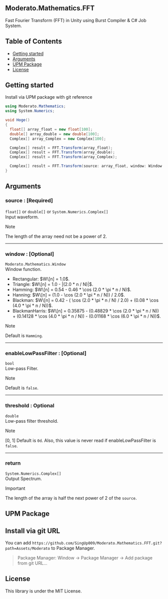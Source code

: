 Moderato.Mathematics.FFT
---
Fast Fourier Transform (FFT) in Unity using Burst Compiler &amp; C# Job System.

## Table of Contents

- [Getting started](#getting-started)
- [Arguments](#arguments)
- [UPM Package](#upm-package)
- [License](#license)

Getting started
---
Install via UPM package with git reference

```csharp
using Moderato.Mathematics;
using System.Numerics;

void Hoge()
{
  float[] array_float = new float[100];
  double[] array_double = new double[100];
  Complex[] array_Complex = new Complex[100];

  Complex[] result = FFT.Transform(array_float);
  Complex[] result = FFT.Transform(array_double);
  Complex[] result = FFT.Transform(array_Complex);

  Complex[] result = FFT.Transform(source: array_float, window: Window.Rectangular, enableLowPassFilter: true, threshold: 0.5);
}
```

Arguments
---
### source : **\[Required]**
`float[]` or `double[]` or `System.Numerics.Complex[]`<br>
Input waveform.
> [!NOTE]
> The length of the array need not be a power of 2.
---
### window : **\[Optional]**
`Moderato.Mathematics.Window`<br>
Window function.
  * Rectangular: $W\[n] = 1.0$.
  * Triangle: $W\[n] = 1.0 - |(2.0 * n / N)|$.
  * Hamming: $W\[n] = 0.54 - 0.46 * \cos (2.0 * \pi * n / N)$.
  * Hanning: $W\[n] = (1.0 - \cos (2.0 * \pi * n / N)) / 2.0$.
  * Blackman: $W\[n] = 0.42 - ( \cos (2.0 * \pi * n / N) / 2.0) + (0.08 * \cos (4.0 * \pi * n / N))$.
  * BlackmanHarris: $W\[n] = 0.35875 - (0.48829 * \cos (2.0 * \pi * n / N)) + (0.14128 * \cos (4.0 * \pi * n / N)) - (0.01168 * \cos (6.0 * \pi * n / N))$.

> [!NOTE]
> Default is `Hamming`.
---
### enableLowPassFilter : **\[Optional]**
`bool`<br>
Low-pass Filter.

> [!NOTE]
> Default is `false`.
---
### threshold : **Optional**
`double`<br>
Low-pass filter threshold.

> [!NOTE]
> [0, 1]
> Default is `0d`.
> Also, this value is never read if enableLowPassFilter is `false`.
---
### return
`System.Numerics.Complex[]`<br>
Output Spectrum.
> [!IMPORTANT]
> The length of the array is half the next power of 2 of the `source`.

UPM Package
---
## Install via git URL
You can add `https://github.com/SingUp009/Moderato.Mathematics.FFT.git?path=Assets/Moderato` to Package Manager.
> Package Manager: Window -> Package Manager -> Add package from git URL...

License
---
This library is under the MIT License.
